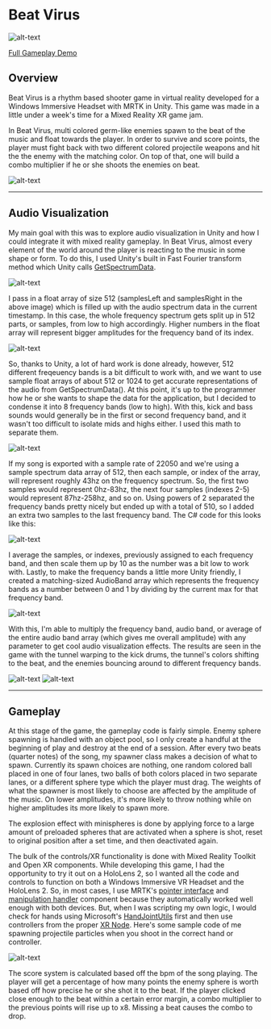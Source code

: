 # Beat Virus
![alt-text](https://github.com/dylanmpeck/Beat-Virus/blob/master/ReadmeImages/BVGif.gif)

[Full Gameplay Demo](https://www.youtube.com/watch?v=9JyZwx7B5Ws)

## Overview
Beat Virus is a rhythm based shooter game in virtual reality developed for a Windows Immersive Headset with MRTK in Unity. This game was made in a little under a week's time for a Mixed Reality XR game jam. 

In Beat Virus, multi colored germ-like enemies spawn to the beat of the music and float towards the player. In order to survive and score points, the player must fight back with two different colored projectile weapons and hit the the enemy with the matching color. On top of that, one will build a combo multiplier if he or she shoots the enemies on beat.

![alt-text](https://github.com/dylanmpeck/Beat-Virus/blob/master/ReadmeImages/BeatVirusThumbnail%20(2).png)
___
## Audio Visualization
My main goal with this was to explore audio visualization in Unity and how I could integrate it with mixed reality gameplay. In Beat Virus, almost every element of the world around the player is reacting to the music in some shape or form. To do this, I used Unity's built in Fast Fourier transform method which Unity calls [GetSpectrumData](https://docs.unity3d.com/ScriptReference/AudioSource.GetSpectrumData.html).

![alt-text](https://github.com/dylanmpeck/Beat-Virus/blob/master/ReadmeImages/FFT.png)

I pass in a float array of size 512 (samplesLeft and samplesRight in the above image) which is filled up with the audio spectrum data in the current timestamp. In this case, the whole frequency spectrum gets split up in 512 parts, or samples, from low to high accordingly. Higher numbers in the float array will represent bigger amplitudes for the frequency band of its index.

![alt-text](https://github.com/dylanmpeck/Beat-Virus/blob/master/ReadmeImages/FFTTest.gif)

So, thanks to Unity, a lot of hard work is done already, however, 512 different freqeuency bands is a bit difficult to work with, and we want to use sample float arrays of about 512 or 1024 to get accurate representations of the audio from GetSpectrumData(). At this point, it's up to the programmer how he or she wants to shape the data for the application, but I decided to condense it into 8 frequency bands (low to high). With this, kick and bass sounds would generally be in the first or second frequency band, and it wasn't too difficult to isolate mids and highs either. I used this math to separate them.

![alt-text](https://github.com/dylanmpeck/Beat-Virus/blob/master/ReadmeImages/FreqMath.png)

If my song is exported with a sample rate of 22050 and we're using a sample spectrum data array of 512, then each sample, or index of the array, will represent roughly 43hz on the frequency spectrum. So, the first two samples would represent 0hz-83hz, the next four samples (indexes 2-5) would represent 87hz-258hz, and so on. Using powers of 2 separated the frequency bands pretty nicely but ended up with a total of 510, so I added an extra two samples to the last frequency band. The C# code for this looks like this:

![alt-text](https://github.com/dylanmpeck/Beat-Virus/blob/master/ReadmeImages/FreqFunc.png)

I average the samples, or indexes, previously assigned to each frequency band, and then scale them up by 10 as the number was a bit low to work with. Lastly, to make the frequency bands a little more Unity friendly, I created a matching-sized AudioBand array which represents the frequency bands as a number between 0 and 1 by dividing by the current max for that frequency band.

![alt-text](https://github.com/dylanmpeck/Beat-Virus/blob/master/ReadmeImages/AudioBands.png)

With this, I'm able to multiply the frequency band, audio band, or average of the entire audio band array (which gives me overall amplitude) with any parameter to get cool audio visualization effects. The results are seen in the game with the tunnel warping to the kick drums, the tunnel's colors shifting to the beat, and the enemies bouncing around to different frequency bands.

![alt-text](https://github.com/dylanmpeck/Beat-Virus/blob/master/ReadmeImages/Tunnel.gif)
![alt-text](https://github.com/dylanmpeck/Beat-Virus/blob/master/ReadmeImages/Ball.gif)
___
## Gameplay
At this stage of the game, the gameplay code is fairly simple. Enemy sphere spawning is handled with an object pool, so I only create a handful at the beginning of play and destroy at the end of a session. After every two beats (quarter notes) of the song, my spawner class makes a decision of what to spawn. Currently its spawn choices are nothing, one random colored ball placed in one of four lanes, two balls of both colors placed in two separate lanes, or a different sphere type which the player must drag. The weights of what the spawner is most likely to choose are affected by the amplitude of the music. On lower amplitudes, it's more likely to throw nothing while on higher amplitudes its more likely to spawn more.  

The explosion effect with minispheres is done by applying force to a large amount of preloaded spheres that are activated when a sphere is shot, reset to original position after a set time, and then deactivated again.

The bulk of the controls/XR functionality is done with Mixed Reality Toolkit and Open XR components. While developing this game, I had the opportunity to try it out on a HoloLens 2, so I wanted all the code and controls to function on both a Windows Immersive VR Headset and the HoloLens 2. So, in most cases, I use MRTK's [pointer interface](https://microsoft.github.io/MixedRealityToolkit-Unity/api/Microsoft.MixedReality.Toolkit.Input.IMixedRealityPointerHandler.html) and [manipulation handler](https://microsoft.github.io/MixedRealityToolkit-Unity/Documentation/README_ManipulationHandler.html) component because they automatically worked well enough with both devices. But, when I was scripting my own logic, I would check for hands using Microsoft's [HandJointUtils](https://microsoft.github.io/MixedRealityToolkit-Unity/api/Microsoft.MixedReality.Toolkit.Input.HandJointUtils.html) first and then use controllers from the proper [XR Node](https://docs.unity3d.com/ScriptReference/XR.XRNode.html). Here's some sample code of me spawning projectile particles when you shoot in the correct hand or controller.

![alt-text](https://github.com/dylanmpeck/Beat-Virus/blob/master/ReadmeImages/HandsAndControllers.png)

The score system is calculated based off the bpm of the song playing. The player will get a percentage of how many points the enemy sphere is worth based off how precise he or she shot it to the beat. If the player clicked close enough to the beat within a certain error margin, a combo multiplier to the previous points will rise up to x8. Missing a beat causes the combo to drop.

